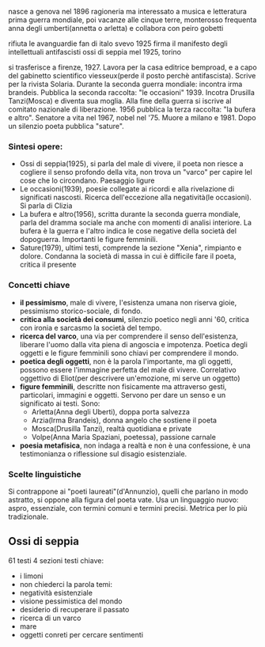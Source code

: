 
nasce a genova nel 1896
ragioneria ma interessato a musica e letteratura
prima guerra mondiale, poi vacanze alle cinque terre, monterosso
frequenta anna degli umberti(annetta o arletta) e collabora con peiro gobetti

rifiuta le avanguardie
fan di italo svevo
1925 firma il manifesto degli intellettuali antifascisti
ossi di seppia mel 1925, torino

si trasferisce a firenze, 1927. Lavora per la casa editrice bemproad, e a capo del gabinetto scientifico viesseux(perde il posto perchè antifascista). Scrive per la rivista Solaria. 
Durante la seconda guerra mondiale: incontra irma brandeis. Pubblica la seconda raccolta: "le occasioni" 1939. Incotra Drusilla Tanzi(Mosca) e diventa sua moglia. Alla fine della guerra si iscrive al comitato nazionale di liberazione.
1956 pubblica la terza raccolta: "la bufera e altro". Senatore a vita nel 1967, nobel nel '75. Muore a milano e 1981. Dopo un silenzio poeta pubblica "sature".

### Sintesi opere:
- Ossi di seppia(1925), si parla del male di vivere, il poeta non riesce a cogliere il senso profondo della vita, non trova un "varco" per capire lel cose che lo circondano. Paesaggio ligure
- Le occasioni(1939), poesie collegate ai ricordi e alla rivelazione di significati nascosti. Ricerca dell'eccezione alla negatività(le occasioni). Si parla di Clizia
- La bufera e altro(1956), scritta durante la seconda guerra mondiale, parla del dramma sociale ma anche con momenti di analisi interiore. La bufera è la guerra e l'altro indica le cose negative della società del dopoguerra. Importanti le figure femminili.
- Sature(1979), ultimi testi, comprende la sezione "Xenia", rimpianto e dolore. Condanna la società di massa in cui è difficile fare il poeta, critica il presente

### Concetti chiave

- **il pessimismo**, male di vivere, l'esistenza umana non riserva gioie, pessimismo storico-sociale, di fondo.
- **critica alla società dei consumi**, silenzio poetico negli anni '60, critica con ironia e sarcasmo la società del tempo.
- **ricerca del varco**, una via per comprendere il senso dell'esistenza, liberare l'uomo dalla vita piena di angoscia e impotenza. Poetica degli oggetti e le figure femminili sono chiavi per comprendere il mondo.
- **poetica degli oggetti**, non è la parola l'importante, ma gli oggetti, possono essere l'immagine perfetta del male di vivere. Correlativo oggettivo di Eliot(per descrivere un'emozione, mi serve un oggetto)
- **figure femminili**, descritte non fisicamente ma attraverso gesti, particolari, immagini e oggetti. Servono per dare un senso e un significato ai testi. Sono:
  - Arletta(Anna degli Uberti), doppa porta salvezza
  - Arzia(Irma Brandeis), donna angelo che sostiene il poeta
  - Mosca(Drusilla Tanzi), realtà quotidiana e private
  - Volpe(Anna Maria Spaziani, poetessa), passione carnale
- **poesia metafisica**, non indaga a realtà e non è una confessione, è una testimonianza o riflessione sul disagio esistenziale. 

### Scelte linguistiche

Si contrappone ai "poeti laureati"(d'Annunzio), quelli che parlano in modo astratto, si oppone alla figura del poeta vate. 
Usa un linguaggio nuovo: aspro, essenziale, con termini comuni e termini precisi.
Metrica per lo più tradizionale.


## Ossi di seppia

61 testi
4 sezioni
testi chiave:
- i limoni
- non chiederci la parola
temi:
- negatività esistenziale
- visione pessimistica del mondo
- desiderio di recuperare il passato
- ricerca di un varco
- mare
- oggetti conreti per cercare sentimenti

